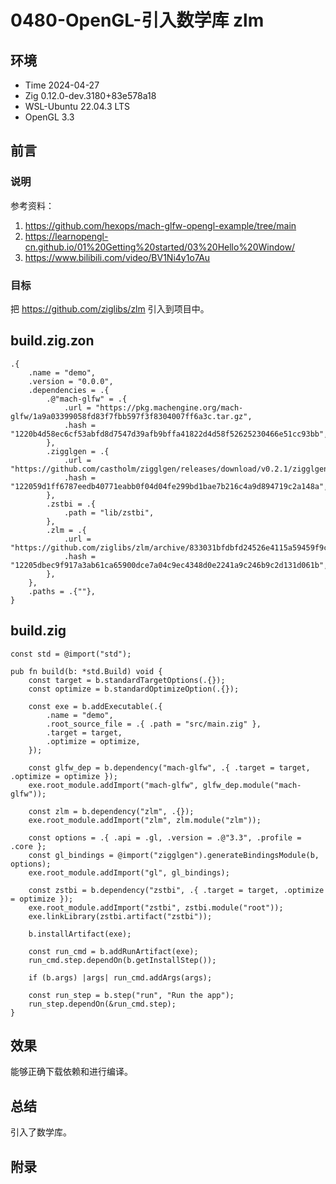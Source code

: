 # 0480-OpenGL-引入数学库 zlm

## 环境

- Time 2024-04-27
- Zig 0.12.0-dev.3180+83e578a18
- WSL-Ubuntu 22.04.3 LTS
- OpenGL 3.3

## 前言

### 说明

参考资料：

1. <https://github.com/hexops/mach-glfw-opengl-example/tree/main>
2. <https://learnopengl-cn.github.io/01%20Getting%20started/03%20Hello%20Window/>
3. <https://www.bilibili.com/video/BV1Ni4y1o7Au>

### 目标

把 <https://github.com/ziglibs/zlm> 引入到项目中。

## build.zig.zon

```zig
.{
    .name = "demo",
    .version = "0.0.0",
    .dependencies = .{
        .@"mach-glfw" = .{
            .url = "https://pkg.machengine.org/mach-glfw/1a9a03399058fd83f7fbb597f3f8304007ff6a3c.tar.gz",
            .hash = "1220b4d58ec6cf53abfd8d7547d39afb9bffa41822d4d58f52625230466e51cc93bb",
        },
        .zigglgen = .{
            .url = "https://github.com/castholm/zigglgen/releases/download/v0.2.1/zigglgen.tar.gz",
            .hash = "122059d1ff6787eedb40771eabb0f04d04fe299bd1bae7b216c4a9d894719c2a148a",
        },
        .zstbi = .{
            .path = "lib/zstbi",
        },
        .zlm = .{
            .url = "https://github.com/ziglibs/zlm/archive/833031bfdbfd24526e4115a59459f9c360d7b824.tar.gz",
            .hash = "12205dbec9f917a3ab61ca65900dce7a04c9ec4348d0e2241a9c246b9c2d131d061b",
        },
    },
    .paths = .{""},
}
```

## build.zig

```zig
const std = @import("std");

pub fn build(b: *std.Build) void {
    const target = b.standardTargetOptions(.{});
    const optimize = b.standardOptimizeOption(.{});

    const exe = b.addExecutable(.{
        .name = "demo",
        .root_source_file = .{ .path = "src/main.zig" },
        .target = target,
        .optimize = optimize,
    });

    const glfw_dep = b.dependency("mach-glfw", .{ .target = target, .optimize = optimize });
    exe.root_module.addImport("mach-glfw", glfw_dep.module("mach-glfw"));

    const zlm = b.dependency("zlm", .{});
    exe.root_module.addImport("zlm", zlm.module("zlm"));

    const options = .{ .api = .gl, .version = .@"3.3", .profile = .core };
    const gl_bindings = @import("zigglgen").generateBindingsModule(b, options);
    exe.root_module.addImport("gl", gl_bindings);

    const zstbi = b.dependency("zstbi", .{ .target = target, .optimize = optimize });
    exe.root_module.addImport("zstbi", zstbi.module("root"));
    exe.linkLibrary(zstbi.artifact("zstbi"));

    b.installArtifact(exe);

    const run_cmd = b.addRunArtifact(exe);
    run_cmd.step.dependOn(b.getInstallStep());

    if (b.args) |args| run_cmd.addArgs(args);

    const run_step = b.step("run", "Run the app");
    run_step.dependOn(&run_cmd.step);
}
```

## 效果

能够正确下载依赖和进行编译。

## 总结

引入了数学库。

## 附录
